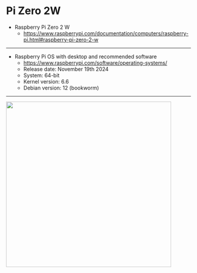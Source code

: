 # Pi Zero 2W


* Raspberry Pi Zero 2 W
    * https://www.raspberrypi.com/documentation/computers/raspberry-pi.html#raspberry-pi-zero-2-w


---
* Raspberry Pi OS with desktop and recommended software
   * https://www.raspberrypi.com/software/operating-systems/
   * Release date: November 19th 2024
   * System: 64-bit
   * Kernel version: 6.6
   * Debian version: 12 (bookworm)


---
<img src="https://github.com/user-attachments/assets/07892213-629c-4bc7-9d8b-1c7af61daa58" width=450>
